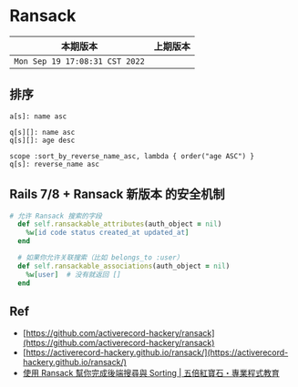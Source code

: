 # Ransack


|本期版本|上期版本
|:---:|:---:
`Mon Sep 19 17:08:31 CST 2022` |


## 排序

```
a[s]: name asc
```

```
q[s][]: name asc
q[s][]: age desc
```

```
scope :sort_by_reverse_name_asc, lambda { order("age ASC") }
q[s]: reverse_name asc
```



## **Rails 7/8 + Ransack 新版本** 的安全机制



```ruby
# 允许 Ransack 搜索的字段
  def self.ransackable_attributes(auth_object = nil)
    %w[id code status created_at updated_at]
  end

  # 如果你允许关联搜索（比如 belongs_to :user）
  def self.ransackable_associations(auth_object = nil)
    %w[user]  # 没有就返回 []
  end
```



## Ref

* [https://github.com/activerecord-hackery/ransack](https://github.com/activerecord-hackery/ransack)
* [https://activerecord-hackery.github.io/ransack/](https://activerecord-hackery.github.io/ransack/)
* [使用 Ransack 幫你完成後端搜尋與 Sorting | 五倍紅寶石・專業程式教育](https://5xruby.tw/posts/ransack-sorting)